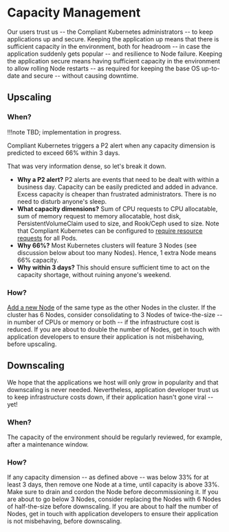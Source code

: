 # Capacity Management

Our users trust us -- the Compliant Kubernetes administrators -- to keep applications up and secure.
Keeping the application up means that there is sufficient capacity in the environment, both for headroom -- in case the application suddenly gets popular -- and resilience to Node failure.
Keeping the application secure means having sufficient capacity in the environment to allow rolling Node restarts -- as required for keeping the base OS up-to-date and secure -- without causing downtime.

## Upscaling

### When?

!!!note
    TBD; implementation in progress.

Compliant Kubernetes triggers a P2 alert when any capacity dimension is predicted to exceed 66% within 3 days.

That was very information dense, so let's break it down.

* **Why a P2 alert?** P2 alerts are events that need to be dealt with within a business day. Capacity can be easily predicted and added in advance. Excess capacity is cheaper than frustrated administrators. There is no need to disturb anyone's sleep.
* **What capacity dimensions?** Sum of CPU requests to CPU allocatable, sum of memory request to memory allocatable, host disk, PersistentVolumeClaim used to size, and Rook/Ceph used to size. Note that Compliant Kubernetes can be configured to [require resource requests](/user-guide/safeguards/#avoid-downtime-with-resource-requests) for all Pods.
* **Why 66%?** Most Kubernetes clusters will feature 3 Nodes (see discussion below about too many Nodes). Hence, 1 extra Node means 66% capacity.
* **Why within 3 days?** This should ensure sufficient time to act on the capacity shortage, without ruining anyone's weekend.

### How?

[Add a new Node](/operator-manual/troubleshooting/#node-seems-really-not-fine-i-want-a-new-one) of the same type as the other Nodes in the cluster.
If the cluster has 6 Nodes, consider consolidating to 3 Nodes of twice-the-size -- in number of CPUs or memory or both -- if the infrastructure cost is reduced.
If you are about to double the number of Nodes, get in touch with application developers to ensure their application is not misbehaving, before upscaling.

## Downscaling

We hope that the applications we host will only grow in popularity and that downscaling is never needed.
Nevertheless, application developer trust us to keep infrastructure costs down, if their application hasn't gone viral -- yet!

### When?

The capacity of the environment should be regularly reviewed, for example, after a maintenance window.

### How?

If any capacity dimension -- as defined above -- was below 33% for at least 3 days, then remove one Node at a time, until capacity is above 33%.
Make sure to drain and cordon the Node before decommissioning it.
If you are about to go below 3 Nodes, consider replacing the Nodes with 6 Nodes of half-the-size before downscaling.
If you are about to half the number of Nodes, get in touch with application developers to ensure their application is not misbehaving, before downscaling.
